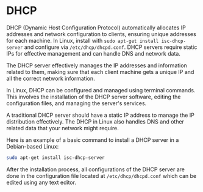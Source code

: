 # DHCP

DHCP (Dynamic Host Configuration Protocol) automatically allocates IP addresses and network configuration to clients, ensuring unique addresses for each machine. In Linux, install with `sudo apt-get install isc-dhcp-server` and configure via `/etc/dhcp/dhcpd.conf`. DHCP servers require static IPs for effective management and can handle DNS and network data.

The DHCP server effectively manages the IP addresses and information related to them, making sure that each client machine gets a unique IP and all the correct network information.

In Linux, DHCP can be configured and managed using terminal commands. This involves the installation of the DHCP server software, editing the configuration files, and managing the server's services.

A traditional DHCP server should have a static IP address to manage the IP distribution effectively. The DHCP in Linux also handles DNS and other related data that your network might require.

Here is an example of a basic command to install a DHCP server in a Debian-based Linux:

```bash
sudo apt-get install isc-dhcp-server
```

After the installation process, all configurations of the DHCP server are done in the configuration file located at `/etc/dhcp/dhcpd.conf` which can be edited using any text editor.